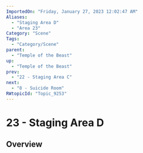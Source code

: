 ```yaml
---
ImportedOn: "Friday, January 27, 2023 12:02:47 AM"
Aliases:
  - "Staging Area D"
  - "Area 23"
Category: "Scene"
Tags:
  - "Category/Scene"
parent:
  - "Temple of the Beast"
up:
  - "Temple of the Beast"
prev:
  - "22 - Staging Area C"
next:
  - "8 - Suicide Room"
RWtopicId: "Topic_9253"
---
```

# 23 - Staging Area D
## Overview
